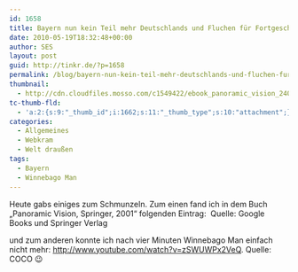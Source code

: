 ```yaml
---
id: 1658
title: Bayern nun kein Teil mehr Deutschlands und Fluchen für Fortgeschrittene
date: 2010-05-19T18:32:48+00:00
author: SES
layout: post
guid: http://tinkr.de/?p=1658
permalink: /blog/bayern-nun-kein-teil-mehr-deutschlands-und-fluchen-fur-fortgeschrittene/
thumbnail:
  - http://cdn.cloudfiles.mosso.com/c1549422/ebook_panoramic_vision_240.png
tc-thumb-fld:
  - 'a:2:{s:9:"_thumb_id";i:1662;s:11:"_thumb_type";s:10:"attachment";}'
categories:
  - Allgemeines
  - Webkram
  - Welt draußen
tags:
  - Bayern
  - Winnebago Man
---
```

Heute gabs einiges zum Schmunzeln.
Zum einen fand ich in dem Buch &#8222;Panoramic Vision, Springer, 2001&#8220; folgenden Eintrag:
<img loading="lazy" src="/assets/2010/05/ebook_panoramic_vision.png" alt="" title="aus dem Buch Panoramic Vision, Springer, 2001"    srcset="/assets/2010/05/ebook_panoramic_vision.png 606w, /assets/2010/05/ebook_panoramic_vision-300x233.png 300w" sizes="(max-width: 606px) 100vw, 606px" />
Quelle: Google Books und Springer Verlag

und zum anderen konnte ich nach vier Minuten Winnebago Man einfach nicht mehr:
<http://www.youtube.com/watch?v=zSWUWPx2VeQ>.
Quelle: COCO 😉
